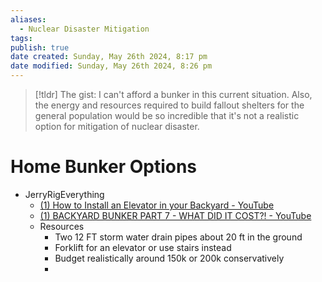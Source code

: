 ```yaml
---
aliases:
  - Nuclear Disaster Mitigation
tags: 
publish: true
date created: Sunday, May 26th 2024, 8:17 pm
date modified: Sunday, May 26th 2024, 8:26 pm
---
```

> [!tldr] The gist:  I can't afford a bunker in this current situation. Also, the energy and resources required to build fallout shelters for the general population would be so incredible that it's not a realistic option for mitigation of nuclear disaster.
# Home Bunker Options
- JerryRigEverything
	- [(1) How to Install an Elevator in your Backyard - YouTube](https://www.youtube.com/watch?v=VOpe-uEuVs8&list=PL0vZL9uwyfOE6Of8qi5dtIFgdSt1hlOZm&index=8)
	- [(1) BACKYARD BUNKER PART 7 - WHAT DID IT COST?! - YouTube](https://www.youtube.com/watch?v=oD2paW2dLAs&t=480s)
	- Resources
		- Two 12 FT storm water drain pipes about 20 ft in the ground
		- Forklift for an elevator or use stairs instead
		- Budget realistically around 150k or 200k conservatively
		- 
